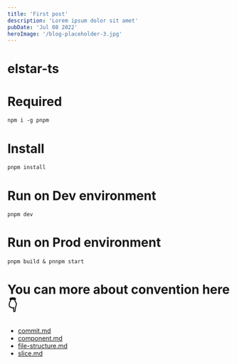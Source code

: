 ```yaml
---
title: 'First post'
description: 'Lorem ipsum dolor sit amet'
pubDate: 'Jul 08 2022'
heroImage: '/blog-placeholder-3.jpg'
---
```


# elstar-ts

# Required

```
npm i -g pnpm
```

# Install

```
pnpm install
```

# Run on Dev environment

```
pnpm dev
```

# Run on Prod environment

```
pnpm build & pnnpm start
```

# You can more about convention here 👇

- [commit.md](/convention/commit.md)
- [component.md](/convention/component.md)
- [file-structure.md](/convention/file-structure.md)
- [slice.md](/convention/slice.md)

